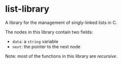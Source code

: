 # list-library

A library for the management of singly-linked lists in C.

The nodes in this library contain two fields:

- `data`: a `string` variable
- `next`: the pointer to the next node

Note: most of the functions in this library are *recursive*.
